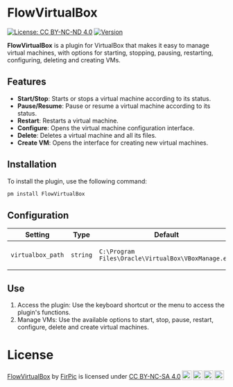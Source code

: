 # FlowVirtualBox
[![License: CC BY-NC-ND 4.0](https://img.shields.io/badge/License-CC%20BY--NC--SA%204.0-blue.svg)](https://creativecommons.org/licenses/by-nc-nd/4.0/)
[![Version](https://img.shields.io/badge/version-1.0.0-green)](https://github.com/FirPic/Flow.Launcher.Plugin.FlowVirtualBox)

**FlowVirtualBox** is a plugin for VirtualBox that makes it easy to manage virtual machines, with options for starting, stopping, pausing, restarting, configuring, deleting and creating VMs.

## Features

- **Start/Stop**: Starts or stops a virtual machine according to its status.
- **Pause/Resume**: Pause or resume a virtual machine according to its status.
- **Restart**: Restarts a virtual machine.
- **Configure**: Opens the virtual machine configuration interface.
- **Delete**: Deletes a virtual machine and all its files.
- **Create VM**: Opens the interface for creating new virtual machines.

## Installation

To install the plugin, use the following command:
```sh
pm install FlowVirtualBox
```

## Configuration
| Setting | Type | Default | Description |
| --- | --- | --- | --- |
| `virtualbox_path` | `string` | `C:\Program Files\Oracle\VirtualBox\VBoxManage.exe` | Path to VirtualBox executable VBoxManage.exe. |


## Use

1. Access the plugin: Use the keyboard shortcut or the menu to access the plugin's functions.
2. Manage VMs: Use the available options to start, stop, pause, restart, configure, delete and create virtual machines.

# License

<p xmlns:cc="http://creativecommons.org/ns#" xmlns:dct="http://purl.org/dc/terms/"><a property="dct:title" rel="cc:attributionURL" href="https://github.com/FirPic/Flow.Launcher.Plugin.FlowVirtualBox">FlowVirtualBox</a> by <a rel="cc:attributionURL dct:creator" property="cc:attributionName" href="https://github.com/FirPic">FirPic</a> is licensed under <a href="https://creativecommons.org/licenses/by-nc-sa/4.0/?ref=chooser-v1" target="_blank" rel="license noopener noreferrer" style="display:inline-block;">CC BY-NC-SA 4.0<img style="height:22px!important;margin-left:3px;vertical-align:text-bottom;" src="https://mirrors.creativecommons.org/presskit/icons/cc.svg?ref=chooser-v1" alt=""><img style="height:22px!important;margin-left:3px;vertical-align:text-bottom;" src="https://mirrors.creativecommons.org/presskit/icons/by.svg?ref=chooser-v1" alt=""><img style="height:22px!important;margin-left:3px;vertical-align:text-bottom;" src="https://mirrors.creativecommons.org/presskit/icons/nc.svg?ref=chooser-v1" alt=""><img style="height:22px!important;margin-left:3px;vertical-align:text-bottom;" src="https://mirrors.creativecommons.org/presskit/icons/sa.svg?ref=chooser-v1" alt=""></a></p> 